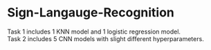 # Sign-Langauge-Recognition
Task 1 includes 1 KNN model and 1 logistic regression model. <br>
Task 2 includes 5 CNN models with slight different hyperparameters. 
